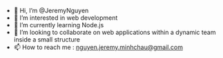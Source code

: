 - 👋 Hi, I’m @JeremyNguyen
- 👀 I’m interested in web development
- 🌱 I’m currently learning Node.js
- 💞️ I’m looking to collaborate on web applications within a dynamic team inside a small structure
- 📫 How to reach me : nguyen.jeremy.minhchau@gmail.com

<!---
JeremyNguyen/JeremyNguyen is a ✨ special ✨ repository because its `README.md` (this file) appears on your GitHub profile.
You can click the Preview link to take a look at your changes.
--->
